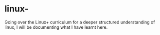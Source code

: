 # linux-
Going over the Linux+ curriculum for a deeper structured understanding of linux, I will be documenting what I have learnt here.
